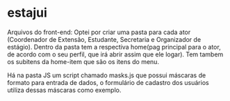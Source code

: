 # estajui

Arquivos do front-end:
Optei por criar uma pasta para cada ator (Coordenador de Extensão, Estudante, Secretaria e Organizador de estágio).
Dentro da pasta tem a respectiva home(pag principal para o ator, de acordo com o seu perfil, que irá abrir assim que ele logar).
Tem tambem os subitens da home-item que são os itens do menu.

Há na pasta JS um script chamado masks.js que possui máscaras de formato para entrada de dados, 
o formulário de cadastro dos usuários utiliza dessas máscaras como exemplo.